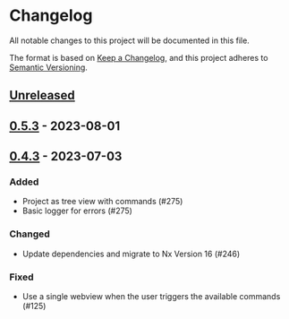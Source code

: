 # Changelog

All notable changes to this project will be documented in this file.

The format is based on [Keep a Changelog](https://keepachangelog.com/en/1.0.0/),
and this project adheres to [Semantic Versioning](https://semver.org/spec/v2.0.0.html).

## [Unreleased]

## [0.5.3] - 2023-08-01

## [0.4.3] - 2023-07-03

### Added

* Project as tree view with commands (#275)
* Basic logger for errors (#275)

### Changed

* Update dependencies and migrate to Nx Version 16 (#246)

### Fixed

* Use a single webview when the user triggers the available commands (#125)


[unreleased]: https://github.com/Miragon/miranum-ide/compare/release/v0.5.3...HEAD
[0.5.3]: https://github.com/Miragon/miranum-ide/compare/release/v0.4.3...release/v0.5.3
[0.4.3]: https://github.com/Miragon/miranum-ide/compare/release/v0.4.2...0.4.3
